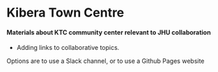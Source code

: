 # Kibera Town Centre #

#### Materials about KTC community center relevant to JHU collaboration

- Adding links to collaborative topics.

Options are to use a Slack channel, or to use a Github Pages website 
